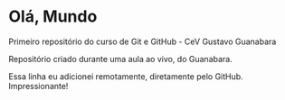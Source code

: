 # Olá, Mundo
 Primeiro repositório do curso de Git e GitHub - CeV Gustavo Guanabara

Repositório criado durante uma aula ao vivo, do Guanabara.

Essa linha eu adicionei remotamente, diretamente pelo GitHub. Impressionante!
